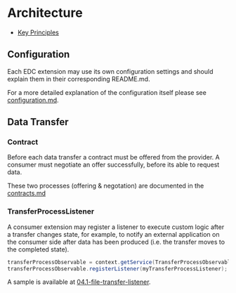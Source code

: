 # Architecture

- [Key Principles](developer/architecture/architecture-principles.md)

## Configuration

Each EDC extension may use its own configuration settings and should explain them in their corresponding README.md.

For a more detailed explanation of the configuration itself please see [configuration.md](developer/architecture/configuration/README.md).

## Data Transfer

### Contract

Before each data transfer a contract must be offered from the provider. A consumer must negotiate an offer successfully,
before its able to request data.

These two processes (offering & negotation) are documented in the [contracts.md](developer/architecture/usage-control/contracts.md)

### TransferProcessListener

A consumer extension may register a listener to execute custom logic after a transfer changes state, for example, to notify an external application on the consumer side after data has been produced (i.e. the transfer moves to the completed state).

```java
transferProcessObservable = context.getService(TransferProcessObservable.class);
transferProcessObservable.registerListener(myTransferProcessListener);
```

A sample is available at [04.1-file-transfer-listener](/).
